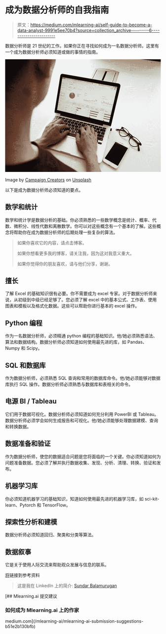 # 成为数据分析师的自我指南

> 原文：<https://medium.com/mlearning-ai/self-guide-to-become-a-data-analyst-9991e5ee70b4?source=collection_archive---------6----------------------->

数据分析师是 21 世纪的工作。如果你正在寻找如何成为一名数据分析师。这里有一个成为数据分析师必须知道或做的事情的指南。

![](img/493572caa96cf54f509a499e0a1b7d65.png)

Image by [Campaign Creators](https://unsplash.com/@campaign_creators) on [Unsplash](http://www.unsplash.com)

以下是成为数据分析师必须知道的要点。

## 数学和统计

数学和统计学是数据分析的基础。你必须熟悉的一些数学概念是统计、概率、代数、微积分、线性代数和离散数学。你可以对这些概念有一个基本的了解。这些概念将帮助你在成为数据分析师的后期处理一些复杂的算法。

> 如果你喜欢它的内容，请点击博客。
> 
> 如果你想看更多我的博客，请关注我，因为这对我意义重大。
> 
> 如果你觉得你的朋友喜欢，请与他们分享，谢谢。

## 擅长

了解 Excel 的基础知识很有必要。你不需要成为 excel 专家。对于数据分析师来说，从初级到中级已经足够了。您必须了解 excel 中的基本公式、工作表、使用图表和模板以及格式化数据。这些可以帮助你进行基本的 excel 操作。

## Python 编程

作为一名数据分析师，必须精通 python 编程的基础知识。他/她必须熟悉语法、算法和数据结构。数据分析师必须知道如何使用最先进的库，如 Pandas、Numpy 和 Scipy。

## SQL 和数据库

作为数据分析师，必须熟悉 SQL 查询和常用的数据库命令。他/她必须能够对数据库执行 SQL 操作。数据分析师必须熟悉与数据库和表相关的命令。

## 电源 BI / Tableau

它们用于数据可视化。数据分析师必须知道如何充分利用 PowerBI 或 Tableau。数据分析师必须学会如何生成报告和可视化。他/她必须能够处理数据建模、查询和转换数据。

## 数据准备和验证

作为数据分析师，使您的数据适合问题是您将面临的一个关键。你必须知道如何为问题准备数据。您必须了解并执行数据收集、发现、分析、清理、转换、验证和发布。

## **机器学习库**

你必须知道机器学习的基础知识，知道如何使用最先进的机器学习库，如 sci-kit-learn、Pytorch 和 TensorFlow。

## 探索性分析和建模

数据分析师必须知道回归、聚类和分类等算法。

## 数据叙事

它是关于使用人际交流来帮助观众发展与信息的联系。

[将](https://drive.google.com/file/d/1xxBhMMLGNpcuaXi5B32HgOawBkYdcxY1/view)链接到参考资料

> 这是我在 LinkedIn 上的简介: [Sundar Balamurugan](https://www.linkedin.com/in/sundar-balamurugan-76a50212a/)

[](/mlearning-ai/mlearning-ai-submission-suggestions-b51e2b130bfb) [## Mlearning.ai 提交建议

### 如何成为 Mlearning.ai 上的作家

medium.com](/mlearning-ai/mlearning-ai-submission-suggestions-b51e2b130bfb)
